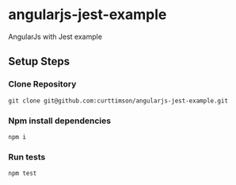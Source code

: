 # angularjs-jest-example
AngularJs with Jest example

## Setup Steps

### Clone Repository

```
git clone git@github.com:curttimson/angularjs-jest-example.git
```

### Npm install dependencies

```
npm i
```

### Run tests
```
npm test
```
